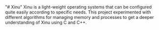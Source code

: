 "# Xinu" 
Xinu is a light-weight operating systems that can be configured quite easily according to specific needs. This project experimented with different algorithms for managing memory and processes to get a deeper understanding of Xinu using C and C++.